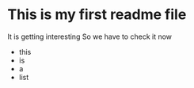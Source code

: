 # This is my first readme file
It is getting interesting
So we have to check it now
- this
- is
- a
- list
